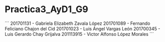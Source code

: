 # Practica3_AyD1_G9
´´´
201701131 - Gabriela Elizabeth Zavala López
201701089 - Fernando Feliciano Chajon del Cid
201701023 - Luis Ángel Vargas León
201700345 - Luis Gerardo Chay Grijalva
201113915 - Victor Alfonso López Morales
´´´
